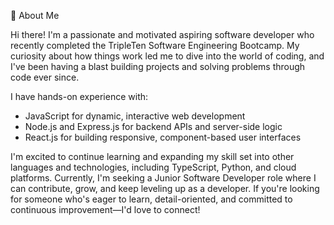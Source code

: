 👋 About Me

Hi there! I'm a passionate and motivated aspiring software developer who recently completed the TripleTen Software Engineering Bootcamp. My curiosity about how things work led me to dive into the world of coding, and I've been having a blast building projects and solving problems through code ever since.

I have hands-on experience with:
- JavaScript for dynamic, interactive web development
- Node.js and Express.js for backend APIs and server-side logic
- React.js for building responsive, component-based user interfaces

I'm excited to continue learning and expanding my skill set into other languages and technologies, including TypeScript, Python, and cloud platforms. 
Currently, I'm seeking a Junior Software Developer role where I can contribute, grow, and keep leveling up as a developer. If you're looking for someone who's eager to learn, detail-oriented, and committed to continuous improvement—I'd love to connect!
